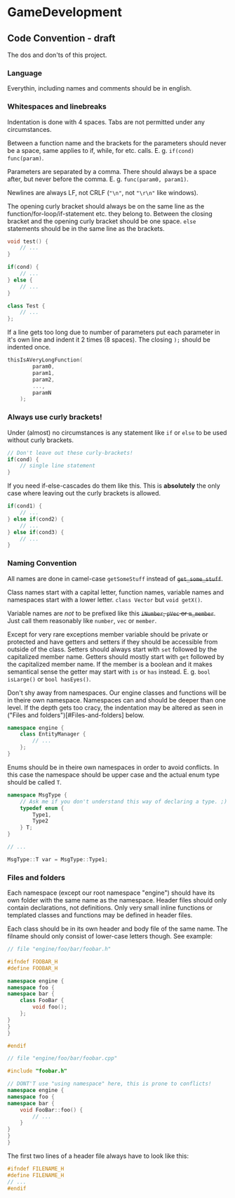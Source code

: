 # GameDevelopment

## Code Convention - **draft**

The dos and don'ts of this project.

### Language

Everythin, including names and comments should be in english.

### Whitespaces and linebreaks

Indentation is done with 4 spaces.
Tabs are not permitted under any circumstances.

Between a function name and the brackets for the parameters should never be a space, same applies to if, while, for etc. calls. E. g. `if(cond)` `func(param)`.

Parameters are separated by a comma. There should always be a space after, but never before the comma. E. g. `func(param0, param1)`.

Newlines are always LF, not CRLF (`"\n"`, not `"\r\n"` like windows).

The opening curly bracket should always be on the same line as the function/for-loop/if-statement etc. they belong to.
Between the closing bracket and the opening curly bracket should be one space.
`else` statements should be in the same line as the brackets.

```cpp
void test() {
    // ...
}

if(cond) {
    // ...
} else {
    // ...
}

class Test {
    // ...
};
```

If a line gets too long due to number of parameters put each parameter in it's own line and indent it 2 times (8 spaces). The closing `);` should be indented once.

```cpp
thisIsAVeryLongFunction(
        param0,
        param1,
        param2,
        ...,
        paramN
    );
```

### Always use curly brackets!

Under (almost) no circumstances is any statement like `if` or `else` to be used without curly brackets.

```cpp
// Don't leave out these curly-brackets!
if(cond) {
    // single line statement
}
```

If you need if-else-cascades do them like this.
This is **absolutely** the only case where leaving out the curly brackets is allowed.

```cpp
if(cond1) {
    // ...
} else if(cond2) {
    // ...
} else if(cond3) {
    // ...
}
```

### Naming Convention

All names are done in camel-case `getSomeStuff` instead of ~~`get_some_stuff`~~.

Class names start with a capital letter, function names, variable names and namespaces start with a lower letter. `class Vector` but `void getX()`.

Variable names are *not* to be prefixed like this ~~`iNumber`, `pVec` or `m_member`~~.
Just call them reasonably like `number`, `vec` or `member`.

Except for very rare exceptions member variable should be private or protected and have getters and setters if they should be accessible from outside of the class.
Setters should always start with `set` followed by the capitalized member name.
Getters should mostly start with `get` followed by the capitalized member name.
If the member is a boolean and it makes semantical sense the getter may start with `is` or `has` instead. E. g. `bool isLarge()` or `bool hasEyes()`.

Don't shy away from namespaces.
Our engine classes and functions will be in theire own namespace.
Namespaces can and should be deeper than one level.
If the depth gets too cracy, the indentation may be altered as seen in ("Files and folders")[#Files-and-folders] below.

```cpp
namespace engine {
    class EntityManager {
        // ...
    };
}
```

Enums should be in theire own namespaces in order to avoid conflicts.
In this case the namespace should be upper case and the actual enum type should be called `T`.

```cpp
namespace MsgType {
    // Ask me if you don't understand this way of declaring a type. ;)
    typedef enum {
        Type1,
        Type2
    } T;
}

// ...

MsgType::T var = MsgType::Type1;
```

### Files and folders

Each namespace (except our root namespace "engine") should have its own folder with the same name as the namespace.
Header files should only contain declarations, not definitions.
Only very small inline functions or templated classes and functions may be defined in header files.

Each class should be in its own header and body file of the same name.
The filname should only consist of lower-case letters though.
See example:

```cpp
// file "engine/foo/bar/foobar.h"

#ifndef FOOBAR_H
#define FOOBAR_H

namespace engine {
namespace foo {
namespace bar {
    class FooBar {
        void foo();
    };
}
}
}

#endif
```

```cpp
// file "engine/foo/bar/foobar.cpp"

#include "foobar.h"

// DONT'T use "using namespace" here, this is prone to conflicts!
namespace engine {
namespace foo {
namespace bar {
    void FooBar::foo() {
        // ...
    }
}
}
}
```

The first two lines of a header file always have to look like this:

```cpp
#ifndef FILENAME_H
#define FILENAME_H
// ...
#endif
```

